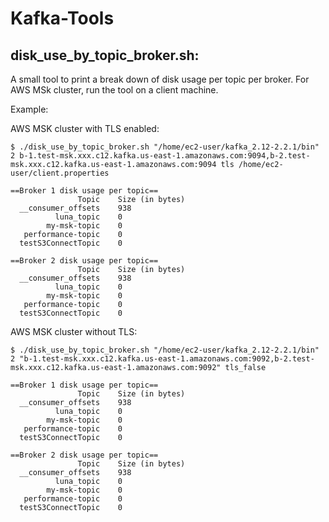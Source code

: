 # Kafka-Tools

## disk_use_by_topic_broker.sh:

A small tool to print a break down of disk usage per topic per broker.
For AWS MSk cluster, run the tool on a client machine.

Example:

AWS MSK cluster with TLS enabled:

```
$ ./disk_use_by_topic_broker.sh "/home/ec2-user/kafka_2.12-2.2.1/bin" 2 b-1.test-msk.xxx.c12.kafka.us-east-1.amazonaws.com:9094,b-2.test-msk.xxx.c12.kafka.us-east-1.amazonaws.com:9094 tls /home/ec2-user/client.properties

==Broker 1 disk usage per topic==
               Topic	Size (in bytes)
  __consumer_offsets	938
          luna_topic	0
        my-msk-topic	0
   performance-topic	0
  testS3ConnectTopic	0
  
==Broker 2 disk usage per topic==
               Topic	Size (in bytes)
  __consumer_offsets	938
          luna_topic	0
        my-msk-topic	0
   performance-topic	0
  testS3ConnectTopic	0
  ```

AWS MSK cluster without TLS:

```
$ ./disk_use_by_topic_broker.sh "/home/ec2-user/kafka_2.12-2.2.1/bin" 2 "b-1.test-msk.xxx.c12.kafka.us-east-1.amazonaws.com:9092,b-2.test-msk.xxx.c12.kafka.us-east-1.amazonaws.com:9092" tls_false

==Broker 1 disk usage per topic==
               Topic	Size (in bytes)
  __consumer_offsets	938
          luna_topic	0
        my-msk-topic	0
   performance-topic	0
  testS3ConnectTopic	0
  
==Broker 2 disk usage per topic==
               Topic	Size (in bytes)
  __consumer_offsets	938
          luna_topic	0
        my-msk-topic	0
   performance-topic	0
  testS3ConnectTopic	0
  ```
